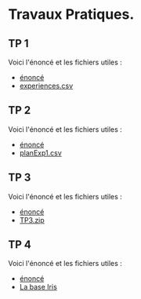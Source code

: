 # Travaux Pratiques.

## TP 1

Voici l'énoncé et les fichiers utiles :
- [énoncé](Tp1.pdf)
- [experiences.csv](experiences.csv)

## TP 2

Voici l'énoncé et les fichiers utiles :
- [énoncé](Tp2.pdf)
- [planExp1.csv](planExp1.csv)

## TP 3

Voici l'énoncé et les fichiers utiles :
- [énoncé](Tp3.pdf)
- [TP3.zip](TP3.zip)


## TP 4

Voici l'énoncé et les fichiers utiles :
- [énoncé](Tp4_ts.pdf)
- [La base Iris](UCI_iris.csv)
